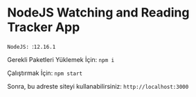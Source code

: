 # NodeJS Watching and Reading Tracker App
``NodeJS: ``:``12.16.1``

Gerekli Paketleri Yüklemek İçin:
```npm i```

Çalıştırmak İçin:
```npm start```

Sonra,
bu adreste siteyi kullanabilirsiniz: 
``http://localhost:3000``
